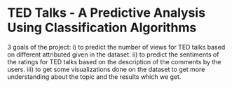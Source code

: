 # TED Talks - A Predictive Analysis Using Classification Algorithms
3 goals of the project:
i) to predict the number of views for TED talks based on different attributed given in the dataset. 
ii) to predict the sentiments of the ratings for TED talks based on the description of the comments by the users. 
iii) to get some visualizations done on the dataset to get more understanding about the topic and the results which we get. 
